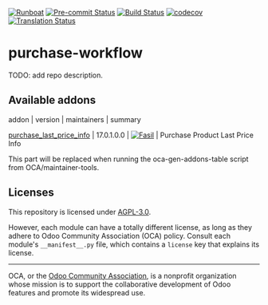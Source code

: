 
[![Runboat](https://img.shields.io/badge/runboat-Try%20me-875A7B.png)](https://runboat.odoo-community.org/builds?repo=OCA/purchase-workflow&target_branch=17.0)
[![Pre-commit Status](https://github.com/OCA/purchase-workflow/actions/workflows/pre-commit.yml/badge.svg?branch=17.0)](https://github.com/OCA/purchase-workflow/actions/workflows/pre-commit.yml?query=branch%3A17.0)
[![Build Status](https://github.com/OCA/purchase-workflow/actions/workflows/test.yml/badge.svg?branch=17.0)](https://github.com/OCA/purchase-workflow/actions/workflows/test.yml?query=branch%3A17.0)
[![codecov](https://codecov.io/gh/OCA/purchase-workflow/branch/17.0/graph/badge.svg)](https://codecov.io/gh/OCA/purchase-workflow)
[![Translation Status](https://translation.odoo-community.org/widgets/purchase-workflow-17-0/-/svg-badge.svg)](https://translation.odoo-community.org/engage/purchase-workflow-17-0/?utm_source=widget)

<!-- /!\ do not modify above this line -->

# purchase-workflow

TODO: add repo description.

<!-- /!\ do not modify below this line -->

<!-- prettier-ignore-start -->

[//]: # (addons)
Available addons
----------------
addon | version | maintainers | summary

[purchase_last_price_info](purchase_last_price_info/) | 17.0.1.0.0 | [![Fasil](https://github.com/fasilwdr.png?size=30px)](https://github.com/fasilwdr) | Purchase Product Last Price Info

This part will be replaced when running the oca-gen-addons-table script from OCA/maintainer-tools.

[//]: # (end addons)

<!-- prettier-ignore-end -->

## Licenses

This repository is licensed under [AGPL-3.0](LICENSE).

However, each module can have a totally different license, as long as they adhere to Odoo Community Association (OCA)
policy. Consult each module's `__manifest__.py` file, which contains a `license` key
that explains its license.

----
OCA, or the [Odoo Community Association](http://odoo-community.org/), is a nonprofit
organization whose mission is to support the collaborative development of Odoo features
and promote its widespread use.
